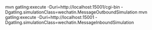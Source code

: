 mvn gatling:execute -Duri=http://localhost:15001/cgi-bin -Dgatling.simulationClass=wechatin.MessageOutboundSimulation
mvn gatling:execute -Duri=http://localhost:15001 -Dgatling.simulationClass=wechatin.MessageInboundSimulation
